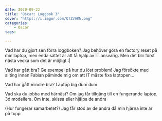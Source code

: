 ```yaml
---
date: 2020-09-22
title: "Oscar: Loggbok 3"
cover: "https://i.imgur.com/Q7ZV9RN.png"
categories: 
    - Oscar
tags:
   
---
```



Vad har du gjort sen förra loggboken?
Jag behöver göra en factory reset på min laptop, men enda sättet är att få hjälp av IT ansvarig. Men det blir först nästa vecka som det är möjligt :|

Vad har gått bra? Ge exempel på hur du löst problem!
Jag försökte med allting innan Fabian påminde mig om att IT måste fixa laptopen...

Vad har gått mindre bra? 
Laptop big dum dum

Vad ska du jobba med härnäst?
Om jag får tillgång till en fungerande laptop, 3d modellera. Om inte, skissa eller hjälpa de andra

(Hur fungerar samarbetet?)
Jag får stöd av de andra då min hjärna inte är på topp
